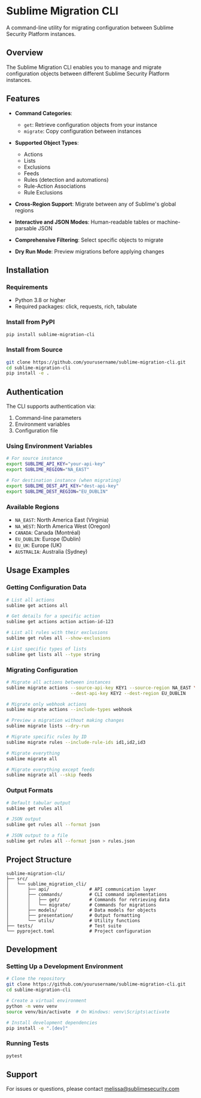 # Sublime Migration CLI

A command-line utility for migrating configuration between Sublime Security Platform instances.

## Overview

The Sublime Migration CLI enables you to manage and migrate configuration objects between different Sublime Security Platform instances.

## Features

- **Command Categories**:
  - `get`: Retrieve configuration objects from your instance
  - `migrate`: Copy configuration between instances
  
- **Supported Object Types**:
  - Actions
  - Lists
  - Exclusions
  - Feeds
  - Rules (detection and automations)
  - Rule-Action Associations
  - Rule Exclusions

- **Cross-Region Support**: Migrate between any of Sublime's global regions

- **Interactive and JSON Modes**: Human-readable tables or machine-parsable JSON

- **Comprehensive Filtering**: Select specific objects to migrate

- **Dry Run Mode**: Preview migrations before applying changes

## Installation

### Requirements

- Python 3.8 or higher
- Required packages: click, requests, rich, tabulate

### Install from PyPI

```bash
pip install sublime-migration-cli
```

### Install from Source

```bash
git clone https://github.com/yourusername/sublime-migration-cli.git
cd sublime-migration-cli
pip install -e .
```

## Authentication

The CLI supports authentication via:

1. Command-line parameters
2. Environment variables
3. Configuration file

### Using Environment Variables

```bash
# For source instance
export SUBLIME_API_KEY="your-api-key"
export SUBLIME_REGION="NA_EAST"

# For destination instance (when migrating)
export SUBLIME_DEST_API_KEY="dest-api-key" 
export SUBLIME_DEST_REGION="EU_DUBLIN"
```

### Available Regions

- `NA_EAST`: North America East (Virginia)
- `NA_WEST`: North America West (Oregon)
- `CANADA`: Canada (Montréal)
- `EU_DUBLIN`: Europe (Dublin)
- `EU_UK`: Europe (UK)
- `AUSTRALIA`: Australia (Sydney)

## Usage Examples

### Getting Configuration Data

```bash
# List all actions
sublime get actions all

# Get details for a specific action
sublime get actions action action-id-123

# List all rules with their exclusions
sublime get rules all --show-exclusions

# List specific types of lists
sublime get lists all --type string
```

### Migrating Configuration

```bash
# Migrate all actions between instances
sublime migrate actions --source-api-key KEY1 --source-region NA_EAST \
                        --dest-api-key KEY2 --dest-region EU_DUBLIN

# Migrate only webhook actions
sublime migrate actions --include-types webhook

# Preview a migration without making changes
sublime migrate lists --dry-run

# Migrate specific rules by ID
sublime migrate rules --include-rule-ids id1,id2,id3

# Migrate everything
sublime migrate all

# Migrate everything except feeds
sublime migrate all --skip feeds
```

### Output Formats

```bash
# Default tabular output
sublime get rules all

# JSON output
sublime get rules all --format json

# JSON output to a file
sublime get rules all --format json > rules.json
```

## Project Structure

```
sublime-migration-cli/
├── src/
│   └── sublime_migration_cli/
│       ├── api/               # API communication layer
│       ├── commands/          # CLI command implementations
│       │   ├── get/           # Commands for retrieving data
│       │   └── migrate/       # Commands for migrations
│       ├── models/            # Data models for objects
│       ├── presentation/      # Output formatting
│       └── utils/             # Utility functions
├── tests/                     # Test suite
└── pyproject.toml             # Project configuration
```

## Development

### Setting Up a Development Environment

```bash
# Clone the repository
git clone https://github.com/yourusername/sublime-migration-cli.git
cd sublime-migration-cli

# Create a virtual environment
python -m venv venv
source venv/bin/activate  # On Windows: venv\Scripts\activate

# Install development dependencies
pip install -e ".[dev]"
```

### Running Tests

```bash
pytest
```

## Support

For issues or questions, please contact melissa@sublimesecurity.com
